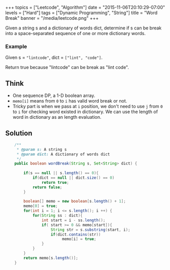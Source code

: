 +++
topics = ["Leetcode", "Algorithm"]
date = "2015-11-06T20:10:29-07:00"
levels = ["Hard"]
tags = ["Dynamic Programming", "String"]
title = "Word Break"
banner = "/media/leetcode.png"
+++


Given a string s and a dictionary of words dict, determine if s can be break into a space-separated sequence of one or more dictionary words.
<!--more-->
### Example
Given s = `"lintcode"`, dict = `["lint", "code"]`.

Return true because "lintcode" can be break as "lint code".

## Think
- One sequence DP, a 1-D boolean array.
- `memo[i]` means from `0` to `i` has valid word break or not.
- Tricky part is when we pass at `i` position, we don't need to use `j` from `0` to `i` for checking word existed in dictionary. We can use the length of word in dictionary as an length evaluation.

## Solution
```java
    /**
     * @param s: A string s
     * @param dict: A dictionary of words dict
     */
    public boolean wordBreak(String s, Set<String> dict) {
    
        if(s == null || s.length() == 0){
            if(dict == null || dict.size() == 0)
                return true;
            return false;
        }
        
        boolean[] memo = new boolean[s.length() + 1];
        memo[0] = true;
        for(int i = 1; i <= s.length(); i ++) {
            for(String ss : dict){
                int start = i - ss.length();
                if( start >= 0 && memo[start]){
                    String str = s.substring(start, i);
                    if(dict.contains(str))
                         memo[i] = true;
                }
            }
        }
        return memo[s.length()];
    }
```